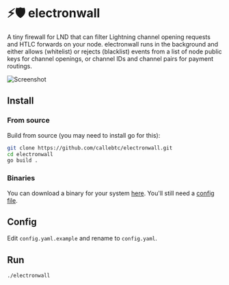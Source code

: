 # ⚡️🛡 electronwall
A tiny firewall for LND that can filter Lightning channel opening requests and HTLC forwards on your node. electronwall runs in the background and either allows (whitelist) or rejects (blacklist) events from a list of node public keys for channel openings, or channel IDs and channel pairs for payment routings.

![Screenshot](https://user-images.githubusercontent.com/93376500/178065589-8d591646-0494-4cfd-ae5b-5d2c93a82b5c.jpg)

## Install

### From source
Build from source (you may need to install go for this):

```bash
git clone https://github.com/callebtc/electronwall.git
cd electronwall
go build .
```

### Binaries

You can download a binary for your system [here](https://github.com/callebtc/electronwall/releases). You'll still need a [config file](https://github.com/callebtc/electronwall/blob/main/config.yaml.example).

## Config
Edit `config.yaml.example` and rename to `config.yaml`.

## Run

```bash
./electronwall
```
